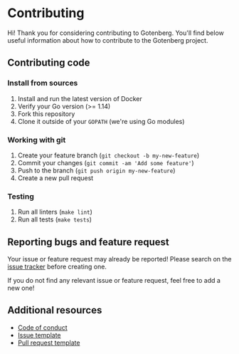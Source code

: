 # Contributing

Hi! Thank you for considering contributing to Gotenberg. You'll
find below useful information about how to contribute to the Gotenberg project.

## Contributing code

### Install from sources

1. Install and run the latest version of Docker
2. Verify your Go version (>= 1.14)
3. Fork this repository
4. Clone it outside of your `GOPATH` (we're using Go modules)

### Working with git

1. Create your feature branch (`git checkout -b my-new-feature`)
2. Commit your changes (`git commit -am 'Add some feature'`)
3. Push to the branch (`git push origin my-new-feature`)
4. Create a new pull request

### Testing

1. Run all linters (`make lint`)
2. Run all tests (`make tests`)

## Reporting bugs and feature request

Your issue or feature request may already be reported!
Please search on the [issue tracker](../../../issues) before creating one.

If you do not find any relevant issue or feature request, feel free to
add a new one!

## Additional resources

* [Code of conduct](CODE_OF_CONDUCT.md)
* [Issue template](ISSUE_TEMPLATE.md)
* [Pull request template](PULL_REQUEST_TEMPLATE.md)
